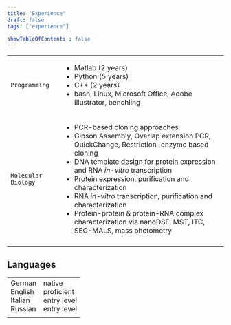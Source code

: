 ```yaml
---
title: "Experience"
draft: false
tags: ["experience"]

showTableOfContents : false
---
```


<!-- prettier-ignore-start -->
|                   |                                                                                                                                                                             |
| ---------------------- | --------------------------------------------------------------------------------------------------------------------------------------------------------------------------- |
| `Programming`  | <ul> <li> Matlab (2 years) <li> Python (5 years) <li> C++ (2 years) <li> bash, Linux, Microsoft Office, Adobe Illustrator, benchling  </ul> |
| `Molecular Biology` | <ul> <li> PCR-based cloning approaches  <li> Gibson Assembly, Overlap extension PCR, QuickChange, Restriction-enzyme based cloning <li> DNA template design for protein expression and RNA *in-vitro* transcription <li> Protein expression, purification and characterization <li> RNA *in-vitro* transcription, purification and characterization <li> Protein-protein & protein-RNA complex characterization via nanoDSF, MST, ITC, SEC-MALS, mass photometry </ul> | 
|                  |                                                           |
<!-- prettier-ignore-end -->

## Languages

<!-- prettier-ignore-start -->
| | |
|--|--|
| German <br> English <br> Italian <br> Russian <br> | native <br> proficient <br> entry level <br> entry level |
| | |
<!-- prettier-ignore-end -->
